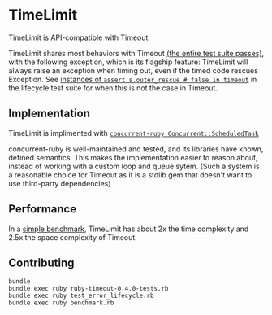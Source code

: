 # TimeLimit

TimeLimit is API-compatible with Timeout.

TimeLimit shares most behaviors with Timeout
[(the entire test suite passes)](https://github.com/jjb/time_limit/blob/main/ruby-timeout-0.4.0-tests.rb),
with the following exception, which is its flagship feature:
TimeLimit will always raise an exception when timing out, even if the timed
code rescues Exception. See
[instances of `assert s.outer_rescue # false in timeout`](https://github.com/jjb/time_limit/blob/505e10ef123cf1993e42589527b3946d788fcb1f/test_error_lifecycle.rb#L41-L83)
in the lifecycle test suite for when this is not the case in Timeout.

## Implementation

TimeLimit is implimented with
[`concurrent-ruby Concurrent::ScheduledTask`](https://github.com/ruby-concurrency/concurrent-ruby/blob/master/lib/concurrent-ruby/concurrent/scheduled_task.rb)

concurrent-ruby is well-maintained and tested, and its libraries
have known, defined semantics. This makes the implementation easier to reason about,
instead of working with a custom loop and queue sytem. (Such a system is a reasonable choice
for Timeout as it is a stdlib gem that doesn't want to use third-party dependencies)


## Performance

In a [simple benchmark](https://github.com/jjb/time_limit/blob/main/benchmark.rb), TimeLimit has about 2x the time complexity
and 2.5x the space complexity of Timeout.

## Contributing

```
bundle
bundle exec ruby ruby-timeout-0.4.0-tests.rb
bundle exec ruby test_error_lifecycle.rb
bundle exec ruby benchmark.rb
```
